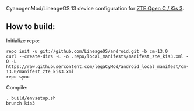 CyanogenMod/LineageOS 13 device configuration for [ZTE Open C / Kis 3](http://konstakang.com/devices/kis3/CM13).

How to build:
-------------

Initialize repo:

    repo init -u git://github.com/LineageOS/android.git -b cm-13.0
    curl --create-dirs -L -o .repo/local_manifests/manifest_zte_kis3.xml -O -L https://raw.githubusercontent.com/legaCyMod/android_local_manifest/cm-13.0/manifest_zte_kis3.xml
    repo sync

Compile:

    . build/envsetup.sh
    brunch kis3
